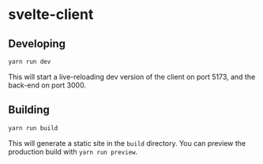# svelte-client

## Developing

```bash
yarn run dev
```

This will start a live-reloading dev version of the client on port 5173, and the
back-end on port 3000.

## Building

```bash
yarn run build
```

This will generate a static site in the `build` directory.  You
can preview the production build with `yarn run preview`.


